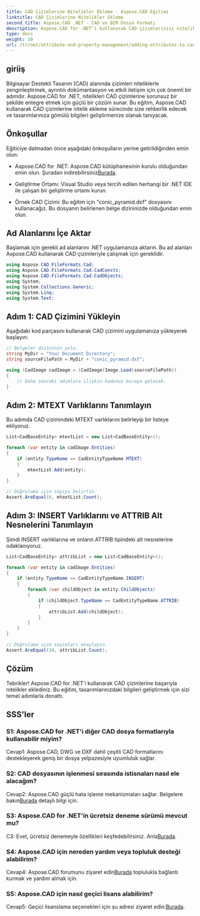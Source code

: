 ```yaml
---
title: CAD Çizimlerine Nitelikler Ekleme - Aspose.CAD Eğitimi
linktitle: CAD Çizimlerine Nitelikler Ekleme
second_title: Aspose.CAD .NET - CAD ve BIM Dosya Formatı
description: Aspose.CAD for .NET'i kullanarak CAD çizimlerinizi niteliklerle geliştirin. Sorunsuz entegrasyon için adım adım kılavuzumuzu izleyin.
type: docs
weight: 10
url: /tr/net/attribute-and-property-management/adding-attributes-to-cad-drawings/
---
```

## giriiş

Bilgisayar Destekli Tasarım (CAD) alanında çizimleri niteliklerle zenginleştirmek, ayrıntılı dokümantasyon ve etkili iletişim için çok önemli bir adımdır. Aspose.CAD for .NET, nitelikleri CAD çizimlerine sorunsuz bir şekilde entegre etmek için güçlü bir çözüm sunar. Bu eğitim, Aspose.CAD kullanarak CAD çizimlerine nitelik ekleme sürecinde size rehberlik edecek ve tasarımlarınıza gömülü bilgileri geliştirmenize olanak tanıyacak.

## Önkoşullar

Eğiticiye dalmadan önce aşağıdaki önkoşulların yerine getirildiğinden emin olun:

-  Aspose.CAD for .NET: Aspose.CAD kütüphanesinin kurulu olduğundan emin olun. Şuradan indirebilirsiniz[Burada](https://releases.aspose.com/cad/net/).

- Geliştirme Ortamı: Visual Studio veya tercih edilen herhangi bir .NET IDE ile çalışan bir geliştirme ortamı kurun.

- Örnek CAD Çizimi: Bu eğitim için "conic_pyramid.dxf" dosyasını kullanacağız. Bu dosyanın belirlenen belge dizininizde olduğundan emin olun.

## Ad Alanlarını İçe Aktar

Başlamak için gerekli ad alanlarını .NET uygulamanıza aktarın. Bu ad alanları Aspose.CAD kullanarak CAD çizimleriyle çalışmak için gereklidir.

```csharp
using Aspose.CAD.FileFormats.Cad;
using Aspose.CAD.FileFormats.Cad.CadConsts;
using Aspose.CAD.FileFormats.Cad.CadObjects;
using System;
using System.Collections.Generic;
using System.Linq;
using System.Text;
```

## Adım 1: CAD Çizimini Yükleyin

Aşağıdaki kod parçasını kullanarak CAD çizimini uygulamanıza yükleyerek başlayın:

```csharp
// Belgeler dizininin yolu.
string MyDir = "Your Document Directory";
string sourceFilePath = MyDir + "conic_pyramid.dxf";

using (CadImage cadImage = (CadImage)Image.Load(sourceFilePath))
{
    // Daha sonraki adımlara ilişkin kodunuz buraya gelecek.
}
```

## Adım 2: MTEXT Varlıklarını Tanımlayın

Bu adımda CAD çizimindeki MTEXT varlıklarını belirleyip bir listeye ekliyoruz.

```csharp
List<CadBaseEntity> mtextList = new List<CadBaseEntity>();

foreach (var entity in cadImage.Entities)
{
    if (entity.TypeName == CadEntityTypeName.MTEXT)
    {
        mtextList.Add(entity);
    }
}

// Doğrulama için sayıyı belirtin.
Assert.AreEqual(6, mtextList.Count);
```

## Adım 3: INSERT Varlıklarını ve ATTRIB Alt Nesnelerini Tanımlayın

Şimdi INSERT varlıklarına ve onların ATTRIB tipindeki alt nesnelerine odaklanıyoruz.

```csharp
List<CadBaseEntity> attribList = new List<CadBaseEntity>();

foreach (var entity in cadImage.Entities)
{
    if (entity.TypeName == CadEntityTypeName.INSERT)
    {
        foreach (var childObject in entity.ChildObjects)
        {
            if (childObject.TypeName == CadEntityTypeName.ATTRIB)
            {
                attribList.Add(childObject);
            }
        }
    }
}

// Doğrulama için sayımları onaylayın.
Assert.AreEqual(34, attribList.Count);
```

## Çözüm

Tebrikler! Aspose.CAD for .NET'i kullanarak CAD çizimlerine başarıyla nitelikler eklediniz. Bu eğitim, tasarımlarınızdaki bilgileri geliştirmek için sizi temel adımlarla donattı.

## SSS'ler

### S1: Aspose.CAD for .NET'i diğer CAD dosya formatlarıyla kullanabilir miyim?

Cevap1: Aspose.CAD, DWG ve DXF dahil çeşitli CAD formatlarını destekleyerek geniş bir dosya yelpazesiyle uyumluluk sağlar.

### S2: CAD dosyasının işlenmesi sırasında istisnaları nasıl ele alacağım?

 Cevap2: Aspose.CAD güçlü hata işleme mekanizmaları sağlar. Belgelere bakın[Burada](https://reference.aspose.com/cad/net/) detaylı bilgi için.

### S3: Aspose.CAD for .NET'in ücretsiz deneme sürümü mevcut mu?

 C3: Evet, ücretsiz denemeyle özellikleri keşfedebilirsiniz. Anla[Burada](https://releases.aspose.com/).

### S4: Aspose.CAD için nereden yardım veya topluluk desteği alabilirim?

 Cevap4: Aspose.CAD forumunu ziyaret edin[Burada](https://forum.aspose.com/c/cad/19) toplulukla bağlantı kurmak ve yardım almak için.

### S5: Aspose.CAD için nasıl geçici lisans alabilirim?

 Cevap5: Geçici lisanslama seçenekleri için şu adresi ziyaret edin:[Burada](https://purchase.aspose.com/temporary-license/).